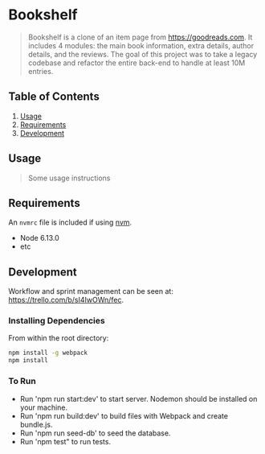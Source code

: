 # Bookshelf

> Bookshelf is a clone of an item page from https://goodreads.com. It includes 4 modules: the main book information, extra details, author details, and the reviews.
> The goal of this project was to take a legacy codebase and refactor the entire back-end to handle at least 10M entries.


## Table of Contents

1. [Usage](#Usage)
1. [Requirements](#requirements)
1. [Development](#development)

## Usage

> Some usage instructions

## Requirements

An `nvmrc` file is included if using [nvm](https://github.com/creationix/nvm).

- Node 6.13.0
- etc

## Development
Workflow and sprint management can be seen at: https://trello.com/b/sI4IwOWn/fec.

### Installing Dependencies

From within the root directory:

```sh
npm install -g webpack
npm install
```

### To Run
  - Run 'npm run start:dev' to start server. Nodemon should be installed on your machine.
  - Run 'npm run build:dev' to build files with Webpack and create bundle.js.
  - Run 'npm run seed-db' to seed the database.
  - Run 'npm test" to run tests.


